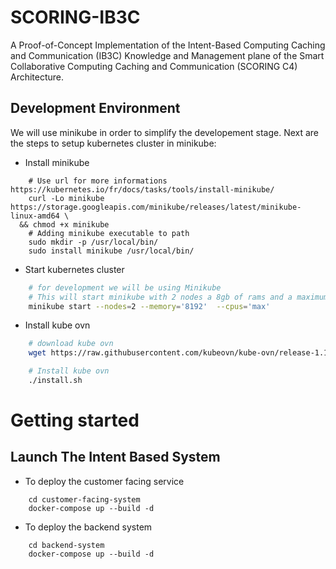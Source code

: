 # SCORING-IB3C

A Proof-of-Concept Implementation of the Intent-Based Computing Caching and Communication (IB3C) Knowledge and Management plane of the Smart Collaborative Computing Caching and Communication (SCORING C4) Architecture.


## Development Environment
We will use minikube in order to simplify the developement stage. 
Next are the steps to setup kubernetes cluster in minikube:
- Install minikube 
```
    # Use url for more informations https://kubernetes.io/fr/docs/tasks/tools/install-minikube/
    curl -Lo minikube https://storage.googleapis.com/minikube/releases/latest/minikube-linux-amd64 \
  && chmod +x minikube
    # Adding minikube executable to path 
    sudo mkdir -p /usr/local/bin/
    sudo install minikube /usr/local/bin/ 

```
- Start kubernetes cluster 

```bash
    # for development we will be using Minikube 
    # This will start minikube with 2 nodes a 8gb of rams and a maximum of cpu 
    minikube start --nodes=2 --memory='8192'  --cpus='max'
```

- Install kube ovn 
```bash
    # download kube ovn 
    wget https://raw.githubusercontent.com/kubeovn/kube-ovn/release-1.10/dist/images/install.sh

    # Install kube ovn 
    ./install.sh 
```



# Getting started

## Launch The Intent Based System

- To deploy the customer facing service

```
    cd customer-facing-system
    docker-compose up --build -d
```

- To deploy the backend system

```
    cd backend-system
    docker-compose up --build -d
```

